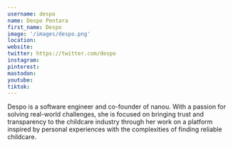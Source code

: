 ```yaml
---
username: despo
name: Despo Pentara
first_name: Despo
image: '/images/despo.png'
location:
website:
twitter: https://twitter.com/despo
instagram: 
pinterest:
mastodon:
youtube:
tiktok:
---
```


Despo is a software engineer and co-founder of nanou. With a passion for solving real-world challenges, she is focused on bringing trust and transparency to the childcare industry through her work on a platform inspired by personal experiences with the complexities of finding reliable childcare.
